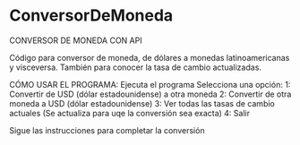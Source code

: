 # ConversorDeMoneda
CONVERSOR DE MONEDA CON API

Código para conversor de moneda, de dólares a monedas latinoamericanas y visceversa. También para conocer la tasa de cambio actualizadas.

CÓMO USAR EL PROGRAMA:
  Ejecuta el programa
  Selecciona una opción:
  1: Convertir de USD (dólar estadounidense) a otra moneda
  2: Convertir de otra moneda a USD (dólar estadounidense)
  3: Ver todas las tasas de cambio actuales (Se actualiza para uqe la conversión sea exacta)
  4: Salir
  
  Sigue las instrucciones para completar la conversión
  
